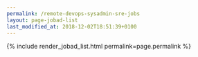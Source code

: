 ```yaml
---
permalink: /remote-devops-sysadmin-sre-jobs
layout: page-jobad-list
last_modified_at: 2018-12-02T18:51:39+0100
---
```

{% include render_jobad_list.html permalink=page.permalink %}
